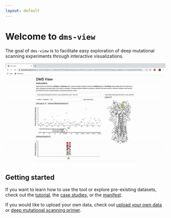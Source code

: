 ```yaml
---
layout: default
---
```


# Welcome to `dms-view`

The goal of `dms-view` is to facilitate easy exploration of deep mutational scanning experiments through interactive visualizations.

![Quick walkthrough of dms-view](frontpage.gif)

## Getting started

If you want to learn how to use the tool or explore pre-existing datasets, check out the [tutorial](./tutorial), the [case studies](./casestudies), or the [manifest](manifest).

If you would like to upload your own data, check out [upload your own data](dataupload) or [deep mutational scanning primer](dms).
